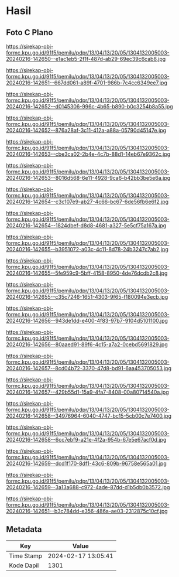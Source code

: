 # Hasil

## Foto C Plano

https://sirekap-obj-formc.kpu.go.id/91f5/pemilu/pdpr/13/04/13/20/05/1304132005003-20240216-142650--e1ac1eb5-2f1f-487d-ab29-69ec39c6cab8.jpg

https://sirekap-obj-formc.kpu.go.id/91f5/pemilu/pdpr/13/04/13/20/05/1304132005003-20240216-142651--667dd061-a89f-4701-986b-7c4cc6349ee7.jpg

https://sirekap-obj-formc.kpu.go.id/91f5/pemilu/pdpr/13/04/13/20/05/1304132005003-20240216-142652--d0145306-996c-4b65-b890-b0c3254b8a55.jpg

https://sirekap-obj-formc.kpu.go.id/91f5/pemilu/pdpr/13/04/13/20/05/1304132005003-20240216-142652--876a28af-3c11-412a-a88a-05790d45147e.jpg

https://sirekap-obj-formc.kpu.go.id/91f5/pemilu/pdpr/13/04/13/20/05/1304132005003-20240216-142653--cbe3ca02-2b4e-4c7b-88d1-14eb67e9362c.jpg

https://sirekap-obj-formc.kpu.go.id/91f5/pemilu/pdpr/13/04/13/20/05/1304132005003-20240216-142653--8016d568-6e11-4928-9ca6-b42bb3be5e6a.jpg

https://sirekap-obj-formc.kpu.go.id/91f5/pemilu/pdpr/13/04/13/20/05/1304132005003-20240216-142654--c3c107e9-ab27-4c66-bc67-6de56fb6e6f2.jpg

https://sirekap-obj-formc.kpu.go.id/91f5/pemilu/pdpr/13/04/13/20/05/1304132005003-20240216-142654--1824dbef-d8d8-4681-a327-5e5cf75a167a.jpg

https://sirekap-obj-formc.kpu.go.id/91f5/pemilu/pdpr/13/04/13/20/05/1304132005003-20240216-142655--b3951072-a03c-4c11-8d78-24b3247c7ab2.jpg

https://sirekap-obj-formc.kpu.go.id/91f5/pemilu/pdpr/13/04/13/20/05/1304132005003-20240216-142655--5fe959c9-5bff-4158-8950-4de76dcdb2c8.jpg

https://sirekap-obj-formc.kpu.go.id/91f5/pemilu/pdpr/13/04/13/20/05/1304132005003-20240216-142655--c35c7246-1651-4303-9f65-f180094e3ecb.jpg

https://sirekap-obj-formc.kpu.go.id/91f5/pemilu/pdpr/13/04/13/20/05/1304132005003-20240216-142656--943de1dd-e400-4f83-97b7-9104d5101100.jpg

https://sirekap-obj-formc.kpu.go.id/91f5/pemilu/pdpr/13/04/13/20/05/1304132005003-20240216-142656--80aaed91-89f6-4c15-a7a2-0cebd5691829.jpg

https://sirekap-obj-formc.kpu.go.id/91f5/pemilu/pdpr/13/04/13/20/05/1304132005003-20240216-142657--8cd04b72-3370-47d8-bd91-6aa453705053.jpg

https://sirekap-obj-formc.kpu.go.id/91f5/pemilu/pdpr/13/04/13/20/05/1304132005003-20240216-142657--429b55d1-15a9-4fa7-8408-00a80714540a.jpg

https://sirekap-obj-formc.kpu.go.id/91f5/pemilu/pdpr/13/04/13/20/05/1304132005003-20240216-142658--34976964-6040-4747-bc15-5cb00c7e7400.jpg

https://sirekap-obj-formc.kpu.go.id/91f5/pemilu/pdpr/13/04/13/20/05/1304132005003-20240216-142658--6cc7ebf9-a21e-4f2a-954b-67e5e67acf0d.jpg

https://sirekap-obj-formc.kpu.go.id/91f5/pemilu/pdpr/13/04/13/20/05/1304132005003-20240216-142659--dcd1f170-8df1-43c6-809b-96758e565a01.jpg

https://sirekap-obj-formc.kpu.go.id/91f5/pemilu/pdpr/13/04/13/20/05/1304132005003-20240216-142659--3a13a688-c972-4ade-87dd-d1b5db0b3572.jpg

https://sirekap-obj-formc.kpu.go.id/91f5/pemilu/pdpr/13/04/13/20/05/1304132005003-20240216-142651--b3c784dd-e356-486a-ae03-2312875c10cf.jpg


## Metadata

| Key        | Value               |
| ---------- | ------------------- |
| Time Stamp | 2024-02-17 13:05:41 |
| Kode Dapil | 1301                |



